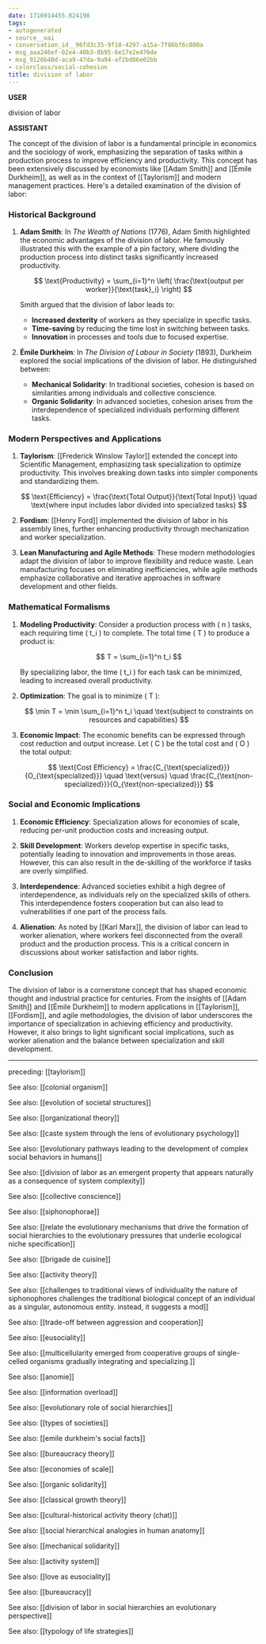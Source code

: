```yaml
---
date: 1716914455.824198
tags:
- autogenerated
- source__oai
- conversation_id__96fd3c35-9f18-4297-a15a-7f86bf6c800a
- msg_aaa246ef-02e4-40b3-8b95-6e17e2e476de
- msg_9126b40d-aca9-47da-9a94-af2bd86e02bb
- colorclass/social-cohesion
title: division of labor
---
```


**USER**

division of labor


**ASSISTANT**

The concept of the division of labor is a fundamental principle in economics and the sociology of work, emphasizing the separation of tasks within a production process to improve efficiency and productivity. This concept has been extensively discussed by economists like [[Adam Smith]] and [[Émile Durkheim]], as well as in the context of [[Taylorism]] and modern management practices. Here's a detailed examination of the division of labor:

### Historical Background

1. **Adam Smith**:
   In *The Wealth of Nations* (1776), Adam Smith highlighted the economic advantages of the division of labor. He famously illustrated this with the example of a pin factory, where dividing the production process into distinct tasks significantly increased productivity.

   $$ \text{Productivity} = \sum_{i=1}^n \left( \frac{\text{output per worker}}{\text{task}_i} \right) $$

   Smith argued that the division of labor leads to:
   - **Increased dexterity** of workers as they specialize in specific tasks.
   - **Time-saving** by reducing the time lost in switching between tasks.
   - **Innovation** in processes and tools due to focused expertise.

2. **Émile Durkheim**:
   In *The Division of Labour in Society* (1893), Durkheim explored the social implications of the division of labor. He distinguished between:
   - **Mechanical Solidarity**: In traditional societies, cohesion is based on similarities among individuals and collective conscience.
   - **Organic Solidarity**: In advanced societies, cohesion arises from the interdependence of specialized individuals performing different tasks.

### Modern Perspectives and Applications

1. **Taylorism**:
   [[Frederick Winslow Taylor]] extended the concept into Scientific Management, emphasizing task specialization to optimize productivity. This involves breaking down tasks into simpler components and standardizing them.

   $$ \text{Efficiency} = \frac{\text{Total Output}}{\text{Total Input}} \quad \text{where input includes labor divided into specialized tasks} $$

2. **Fordism**:
   [[Henry Ford]] implemented the division of labor in his assembly lines, further enhancing productivity through mechanization and worker specialization.

3. **Lean Manufacturing and Agile Methods**:
   These modern methodologies adapt the division of labor to improve flexibility and reduce waste. Lean manufacturing focuses on eliminating inefficiencies, while agile methods emphasize collaborative and iterative approaches in software development and other fields.

### Mathematical Formalisms

1. **Modeling Productivity**:
   Consider a production process with \( n \) tasks, each requiring time \( t_i \) to complete. The total time \( T \) to produce a product is:

   $$ T = \sum_{i=1}^n t_i $$

   By specializing labor, the time \( t_i \) for each task can be minimized, leading to increased overall productivity.

2. **Optimization**:
   The goal is to minimize \( T \):

   $$ \min T = \min \sum_{i=1}^n t_i \quad \text{subject to constraints on resources and capabilities} $$

3. **Economic Impact**:
   The economic benefits can be expressed through cost reduction and output increase. Let \( C \) be the total cost and \( O \) the total output:

   $$ \text{Cost Efficiency} = \frac{C_{\text{specialized}}}{O_{\text{specialized}}} \quad \text{versus} \quad \frac{C_{\text{non-specialized}}}{O_{\text{non-specialized}}} $$

### Social and Economic Implications

1. **Economic Efficiency**:
   Specialization allows for economies of scale, reducing per-unit production costs and increasing output.

2. **Skill Development**:
   Workers develop expertise in specific tasks, potentially leading to innovation and improvements in those areas. However, this can also result in the de-skilling of the workforce if tasks are overly simplified.

3. **Interdependence**:
   Advanced societies exhibit a high degree of interdependence, as individuals rely on the specialized skills of others. This interdependence fosters cooperation but can also lead to vulnerabilities if one part of the process fails.

4. **Alienation**:
   As noted by [[Karl Marx]], the division of labor can lead to worker alienation, where workers feel disconnected from the overall product and the production process. This is a critical concern in discussions about worker satisfaction and labor rights.

### Conclusion

The division of labor is a cornerstone concept that has shaped economic thought and industrial practice for centuries. From the insights of [[Adam Smith]] and [[Émile Durkheim]] to modern applications in [[Taylorism]], [[Fordism]], and agile methodologies, the division of labor underscores the importance of specialization in achieving efficiency and productivity. However, it also brings to light significant social implications, such as worker alienation and the balance between specialization and skill development.


---

preceding: [[taylorism]]

See also: [[colonial organism]]


See also: [[evolution of societal structures]]


See also: [[organizational theory]]


See also: [[caste system through the lens of evolutionary psychology]]


See also: [[evolutionary pathways leading to the development of complex social behaviors in humans]]


See also: [[division of labor as an emergent property that appears naturally as a consequence of system complexity]]


See also: [[collective conscience]]


See also: [[siphonophorae]]


See also: [[relate the evolutionary mechanisms that drive the formation of social hierarchies to the evolutionary pressures that underlie ecological niche specification]]


See also: [[brigade de cuisine]]


See also: [[activity theory]]


See also: [[challenges to traditional views of individuality the nature of siphonophores challenges the traditional biological concept of an individual as a singular, autonomous entity. instead, it suggests a mod]]


See also: [[trade-off between aggression and cooperation]]


See also: [[eusociality]]


See also: [[multicellularity emerged from cooperative groups of single-celled organisms gradually integrating and specializing.]]


See also: [[anomie]]


See also: [[information overload]]


See also: [[evolutionary role of social hierarchies]]


See also: [[types of societies]]


See also: [[emile durkheim's social facts]]


See also: [[bureaucracy theory]]


See also: [[economies of scale]]


See also: [[organic solidarity]]


See also: [[classical growth theory]]


See also: [[cultural-historical activity theory (chat)]]


See also: [[social hierarchical analogies in human anatomy]]


See also: [[mechanical solidarity]]


See also: [[activity system]]


See also: [[love as eusociality]]


See also: [[bureaucracy]]


See also: [[division of labor in social hierarchies an evolutionary perspective]]


See also: [[typology of life strategies]]